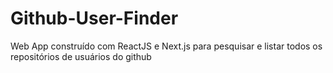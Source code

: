 # Github-User-Finder

Web App construído com ReactJS e Next.js para pesquisar e listar todos os repositórios de usuários do github
